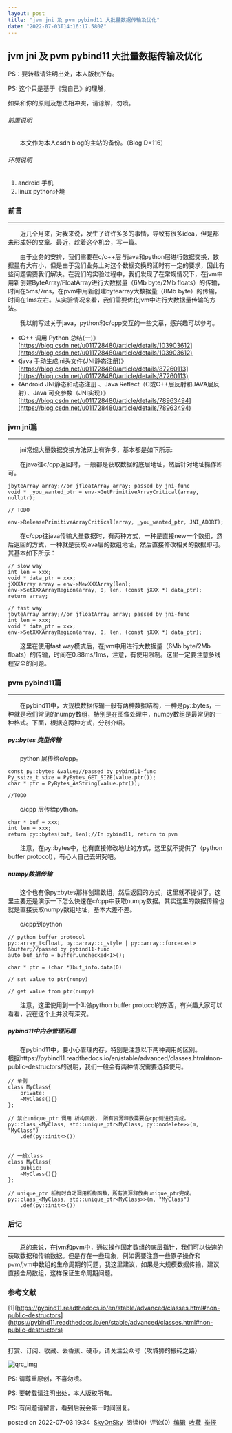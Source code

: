 ```yaml
---
layout: post
title: "jvm jni 及 pvm pybind11 大批量数据传输及优化"
date: "2022-07-03T14:16:17.580Z"
---
```

jvm jni 及 pvm pybind11 大批量数据传输及优化
---------------------------------

PS：要转载请注明出处，本人版权所有。  
  
PS: 这个只是基于《我自己》的理解，  
  
如果和你的原则及想法相冲突，请谅解，勿喷。  

###### 前置说明

  本文作为本人csdn blog的主站的备份。（BlogID=116）

###### 环境说明

1.  android 手机
2.  linux python环境

### 前言

* * *

  近几个月来，对我来说，发生了许许多多的事情，导致有很多idea，但是都未形成好的文章。最近，趁着这个机会，写一篇。

  由于业务的安排，我们需要在c/c++层与java和python层进行数据交换，数据量有大有小，但是由于我们业务上对这个数据交换的延时有一定的要求，因此有些问题需要我们解决。在我们的实验过程中，我们发现了在常规情况下，在jvm中用新创建ByteArray/FloatArray进行大数据量（6Mb byte/2Mb floats）的传输，时间在5ms/7ms，在pvm中用新创建bytearray大数据量（8Mb byte）的传输，时间在1ms左右。从实验情况来看，我们需要优化jvm中进行大数据量传输的方法。

  我以前写过关于java，python和c/cpp交互的一些文章，感兴趣可以参考。

*   《C++ 调用 Python 总结(一)》 [https://blog.csdn.net/u011728480/article/details/103903612](https://blog.csdn.net/u011728480/article/details/103903612)
*   《java 手动生成jni头文件(JNI静态注册)》 [https://blog.csdn.net/u011728480/article/details/87260113](https://blog.csdn.net/u011728480/article/details/87260113)
*   《Android JNI静态和动态注册 、Java Reflect（C或C++层反射和JAVA层反射）、Java 可变参数（JNI实现）》 [https://blog.csdn.net/u011728480/article/details/78963494](https://blog.csdn.net/u011728480/article/details/78963494)

  
  
  
  

### jvm jni篇

* * *

  jni常规大量数据交换方法网上有许多，基本都是如下所示:

  在java往c/cpp返回时，一般都是获取数据的底层地址，然后针对地址操作即可。

    jbyteArray array;//or jfloatArray array; passed by jni-func
    void * _you_wanted_ptr = env->GetPrimitiveArrayCritical(array, nullptr);
    
    // TODO
    
    env->ReleasePrimitiveArrayCritical(array, _you_wanted_ptr, JNI_ABORT);
    

  在c/cpp往java传输大量数据时，有两种方式，一种是直接new一个数组，然后返回的方式，一种就是获取java层的数组地址，然后直接修改相关的数据即可。其基本如下所示：

    // slow way
    int len = xxx;
    void * data_ptr = xxx;
    jXXXArray array = env->NewXXXArray(len);
    env->SetXXXArrayRegion(array, 0, len, (const jXXX *) data_ptr);
    return array;
    
    // fast way
    jbyteArray array;//or jfloatArray array; passed by jni-func
    int len = xxx;
    void * data_ptr = xxx;
    env->SetXXXArrayRegion(array, 0, len, (const jXXX *) data_ptr);
    
    

  这里在使用fast way模式后，在jvm中用进行大数据量（6Mb byte/2Mb floats）的传输，时间在0.88ms/1ms，注意，有使用限制。这里一定要注意多线程安全的问题。

  
  
  
  

### pvm pybind11篇

* * *

  在pybind11中，大规模数据传输一般有两种数据结构，一种是py::bytes，一种就是我们常见的numpy数组，特别是在图像处理中，numpy数组是最常见的一种格式。下面，根据这两种方式，分别介绍。

  
  

##### py::bytes 类型传输

  python 层传给c/cpp。

    const py::bytes &value;//passed by pybind11-func
    Py_ssize_t size = PyBytes_GET_SIZE(value.ptr());
    char * ptr = PyBytes_AsString(value.ptr());
    
    //TODO 
    
    

  c/cpp 层传给python。

    char * buf = xxx;
    int len = xxx;
    return py::bytes(buf, len);//In pybind11, return to pvm
    

  注意，在py::bytes中，也有直接修改地址的方式，这里就不提供了（python buffer protocol），有心人自己去研究吧。

  
  

##### numpy数据传输

  这个也有像py::bytes那样创建数组，然后返回的方式，这里就不提供了。这里主要还是演示一下怎么快速在c/cpp中获取numpy数据。其实这里的数据传输也就是直接获取numpy数组地址，基本大差不差。

  c/cpp到python

    // python buffer protocol
    py::array_t<float, py::array::c_style | py::array::forcecast> &buffer;//passed by pybind11-func
    auto buf_info = buffer.unchecked<1>();
    
    char * ptr = (char *)buf_info.data(0)
    
    // set value to ptr(numpy)
    
    // get value from ptr(numpy)
    
    

  注意，这里使用到一个叫做python buffer protocol的东西，有兴趣大家可以看看，我在这个上并没有深究。

  
  

##### pybind11中内存管理问题

  在pybind11中，要小心管理内存，特别是注意以下两种调用的区别。  
根据https://pybind11.readthedocs.io/en/stable/advanced/classes.html#non-public-destructors的说明，我们一般会有两种情况需要选择使用。

    // 单例
    class MyClass{
        private:
        ~MyClass(){}
    };
    
    // 禁止unique_ptr 调用 析构函数， 所有资源释放需要在cpp侧进行完成。
    py::class_<MyClass, std::unique_ptr<MyClass, py::nodelete>>(m, "MyClass")
        .def(py::init<>())
    
    
    // 一般class
    class MyClass{
        public:
        ~MyClass(){}
    };
    
    // unique_ptr 析构时自动调用析构函数，所有资源释放由unique_ptr完成。
    py::class_<MyClass, std::unique_ptr<MyClass>>(m, "MyClass")
        .def(py::init<>())
    
    

  
  
  
  

### 后记

* * *

  总的来说，在jvm和pvm中，通过操作固定数组的底层指针，我们可以快速的获取数据和传输数据。但是存在一些现象，例如需要注意一些原子操作和pvm/jvm中数组的生命周期的问题，我这里建议，如果是大规模数据传输，建议直接全局数组，这样保证生命周期问题。

### 参考文献

\[1\][https://pybind11.readthedocs.io/en/stable/advanced/classes.html#non-public-destructors](https://pybind11.readthedocs.io/en/stable/advanced/classes.html#non-public-destructors)

  
  

* * *

打赏、订阅、收藏、丢香蕉、硬币，请关注公众号（攻城狮的搬砖之路）

![qrc_img](http://sky-x.gitee.io/image-bed0/blogs/qrcode_for_wx_official_account.jpg)

PS: 请尊重原创，不喜勿喷。  
  
PS: 要转载请注明出处，本人版权所有。  
  
PS: 有问题请留言，看到后我会第一时间回复。  

posted on 2022-07-03 19:34  [SkyOnSky](https://www.cnblogs.com/Iflyinsky/)  阅读(0)  评论(0)  [编辑](https://i.cnblogs.com/EditPosts.aspx?postid=16440633)  [收藏](javascript:void(0))  [举报](javascript:void(0))